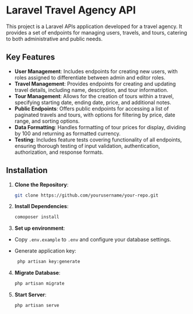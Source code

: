 
# Laravel Travel Agency API

This project is a Laravel APIs application developed for a travel agency. It provides a set of endpoints for managing users, travels, and tours, catering to both administrative and public needs.

## Key Features

- **User Management**: Includes endpoints for creating new users, with roles assigned to differentiate between admin and editor roles.
- **Travel Management**: Provides endpoints for creating and updating travel details, including name, description, and tour information.
- **Tour Management**: Allows for the creation of tours within a travel, specifying starting date, ending date, price, and additional notes.
- **Public Endpoints**: Offers public endpoints for accessing a list of paginated travels and tours, with options for filtering by price, date range, and sorting options.
- **Data Formatting**: Handles formatting of tour prices for display, dividing by 100 and returning as formatted currency.
- **Testing**: Includes feature tests covering functionality of all endpoints, ensuring thorough testing of input validation, authentication, authorization, and response formats.


## Installation

1. **Clone the Repository**:
   ```bash
   git clone https://github.com/yourusername/your-repo.git
2. **Install Dependencies**:
    ```bash
   comoposer install
    
3. **Set up environment**:
- Copy `.env.example` to `.env` and configure your database settings.

- Generate application key:
     ```bash
      php artisan key:generate

4. **Migrate Database**:
   ```bash
   php artisan migrate
5. **Start Server**:
   ```bash
   php artisan serve
